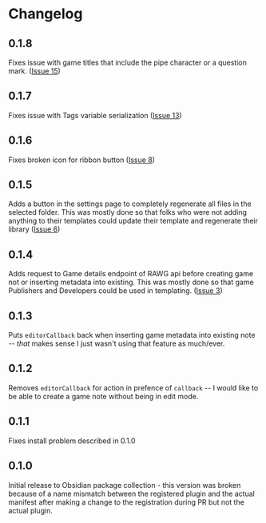 # Changelog

## 0.1.8

Fixes issue with game titles that include
the pipe character or a question mark.
([Issue 15](https://github.com/CMorooney/obsidian-game-search-plugin/issues/15))

## 0.1.7

Fixes issue with Tags variable serialization
([Issue 13](https://github.com/CMorooney/obsidian-game-search-plugin/issues/13))

## 0.1.6

Fixes broken icon for ribbon button ([Issue 8](https://github.com/CMorooney/obsidian-game-search-plugin/issues/8))

## 0.1.5

Adds a button in the settings page to
completely regenerate all files in the selected folder.
This was mostly done so that folks who were not adding
anything to their templates could update their template and regenerate their library
([Issue 6](https://github.com/CMorooney/obsidian-game-search-plugin/issues/6))

## 0.1.4

Adds request to Game details endpoint of
RAWG api before creating game not or inserting
metadata into existing. This was mostly done so
that game Publishers and Developers could be
used in templating.
([Issue 3](https://github.com/CMorooney/obsidian-game-search-plugin/issues/3))

## 0.1.3

Puts `editorCallback` back when inserting
game metadata into existing note --
_that_ makes sense I just wasn't using
that feature as much/ever.

## 0.1.2

Removes `editorCallback` for action
in prefence of `callback` --
I would like to be able to create a game note
without being in edit mode.

## 0.1.1

Fixes install problem described in 0.1.0

## 0.1.0

Initial release to Obsidian package collection -
this version was broken because of a name mismatch
between the registered plugin and the actual manifest
after making a change to the registration during PR
but not the actual plugin.
